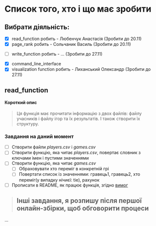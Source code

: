 # Список того, хто і що має зробити
## Вибрати діяльність:
  + [x] read_function робить - Любенчук Анастасія (Зробити до 20.11)
  + [x] page_rank робить - Сольчаник Василь (Зробити до 20.11)
  - [ ] write_function робить - ... (Зробити до 27.11)
  + [x] command_line_interface
  + [x] visualization function робить - Лиханський Олександр (Зробити до 27.11)

## read_function
#### Короткий опис
> Ця функція має прочитати інформацію з двох файлів: файлу учасників і файлу ігор та їх результатів.
> І також створити їх структуру.
### Завдання на даний момент
  - [ ] Створити файли *players.csv* і *games.csv*
  - [ ] Створити функцію, яка читає *players.csv*, повертає словник з ключами імен і пустими значеннями
  - [ ] Створити функцію, яка читає *games.csv*
    - [ ] Обраховувати хто переміг в конкретній грі
    - [ ] Повертати список із значеннями: гравець1, гравець2, хто переміг(у випадку нічиєї: tie), рахунок
  - [ ] Прописати в README, як працює функція, згідно [вимог](https://learn.ucu.edu.ua/pluginfile.php/37416/mod_assign/introattachment/0/Discrete_Math_Projects_List.pdf?forcedownload=1) 
> ## Інші завдання, я розпишу після першої онлайн-збірки, щоб обговорити процеси
...
